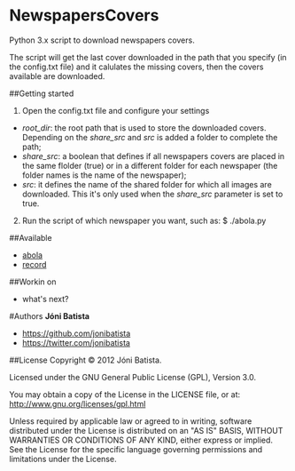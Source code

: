 NewspapersCovers
================

Python 3.x script to download newspapers covers.

The script will get the last cover downloaded in the path that you specify (in the config.txt file) and it calulates the missing covers, then the covers available are downloaded.

##Getting started

1. Open the config.txt file and configure your settings

* <em>root_dir</em>: the root path that is used to store the downloaded covers. Depending on the <em>share_src</em> and <em>src</em> is added a folder to complete the path; 
* <em>share_src</em>: a boolean that defines if all newspapers covers are placed in the same flolder (true) or in a different folder for each newspaper (the folder names is the name of the newspaper);
* <em>src</em>: it defines the name of the shared folder for which all images are downloaded. This it's only used when the <em>share_src</em> parameter is set to true.

2. Run the script of which newspaper you want, such as:
	$ ./abola.py

##Available
* <a href="http://www.abola.pt/" title="abola">abola</a>
* <a href="http://www.record.xl.pt/" title="record">record</a>


##Workin on
* what's next?

#Authors
<b>Jóni Batista</b>
* https://github.com/jonibatista
* https://twitter.com/jonibatista

##License
Copyright &copy; 2012 Jóni Batista.

Licensed under the GNU General Public License (GPL), Version 3.0.

You may obtain a copy of the License in the LICENSE file, or at:
http://www.gnu.org/licenses/gpl.html

Unless required by applicable law or agreed to in writing, software distributed under the License is distributed on an "AS IS" BASIS, WITHOUT WARRANTIES OR CONDITIONS OF ANY KIND, either express or implied. See the License for the specific language governing permissions and limitations under the License.